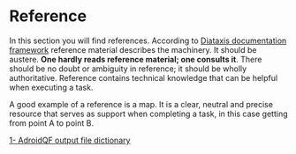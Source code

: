# Reference

In this section you will find references. According to [Diataxis documentation framework](https://diataxis.fr) reference material describes the machinery. It should be austere. **One hardly reads reference material; one consults it**. There should be no doubt or ambiguity in reference; it should be wholly authoritative. Reference contains technical knowledge that can be helpful when executing a task. 

A good example of a reference is a map. It is a clear, neutral and precise resource that serves as support when completing a task, in this case getting from point A to point B. 


[1- AdroidQF output file dictionary](01-reference-androidqf-dictionary/)